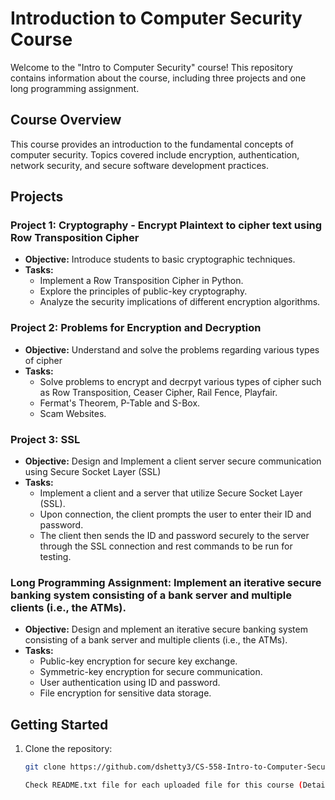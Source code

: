 # Introduction to Computer Security Course

Welcome to the "Intro to Computer Security" course! This repository contains information about the course, including three projects and one long programming assignment.

## Course Overview

This course provides an introduction to the fundamental concepts of computer security. Topics covered include encryption, authentication, network security, and secure software development practices.

## Projects

### Project 1: Cryptography - Encrypt Plaintext to cipher text using Row Transposition Cipher

- **Objective:** Introduce students to basic cryptographic techniques.
- **Tasks:**
  - Implement a Row Transposition Cipher in Python.
  - Explore the principles of public-key cryptography.
  - Analyze the security implications of different encryption algorithms.

### Project 2: Problems for Encryption and Decryption

- **Objective:** Understand and solve the problems regarding various types of cipher
- **Tasks:**
  - Solve problems to encrypt and decrpyt various types of cipher such as Row Transposition, Ceaser Cipher, Rail Fence, Playfair.
  - Fermat's Theorem, P-Table and S-Box.
  - Scam Websites.

### Project 3: SSL

- **Objective:** Design and Implement a client server secure communication using Secure Socket Layer (SSL)
- **Tasks:**
  - Implement a client and a server that utilize Secure Socket Layer (SSL).
  - Upon connection, the client prompts the user to enter their ID and password. 
  - The client then sends the ID and password securely to the server through the SSL connection and rest commands to be run for testing.

### Long Programming Assignment: Implement an iterative secure banking system consisting of a bank server and multiple clients (i.e., the ATMs).

- **Objective:** Design and mplement an iterative secure banking system consisting of a bank server and multiple clients (i.e., the ATMs).
- **Tasks:**
  - Public-key encryption for secure key exchange.
  - Symmetric-key encryption for secure communication.
  - User authentication using ID and password.
  - File encryption for sensitive data storage.

## Getting Started

1. Clone the repository:
   ```bash
   git clone https://github.com/dshetty3/CS-558-Intro-to-Computer-Security.git

   Check README.txt file for each uploaded file for this course (Detailed explanation provided)
